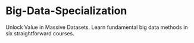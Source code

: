 # Big-Data-Specialization
Unlock Value in Massive Datasets. Learn fundamental big data methods in six straightforward courses.
